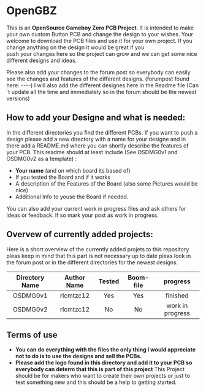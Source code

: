 # OpenGBZ
This is an **OpenSource Gameboy Zero PCB Project**. It is intended to make your own custom Button PCB and change the design to your wishes.
Your welcome to download the PCB files and use it for your own project. If you change anything on the design it would be great if you  
push your changes here so the project can grow and we can get some nice different designs and ideas.

Please also add your changes to the forum post so everybody can easily see the changes and features of the different designs. (forumpost found here: ----) I will also add the different designes here in the Readme file (Can´t update all the time and immediately so in the forum should be the newest versions)

## How to add your Designe and what is needed:
In the different directories you find the different PCBs. If you want to push a design please add a new directory with a name for your designe and in there add a README.md where you can shortly describe the features of your PCB.
This readme should at least include (See OSDMG0v1 and OSDMG0v2 as a template) :
* **Your name** (and on which board its based of)
* If you tested the Board and if it works
* A description of the Features of the Board (also some Pictures would be nice)
* Additional Info to youse the Board if needed.

You can also add your current work in progress files and ask others for ideas or feedback. If so mark your post as work in progress.

## Overvew of currently added projects:
Here is a short overview of the currently added projets to this repository pleas keep in mind that this part is not necessary up to date pleas look in the forum post or in the different directories for the newest designs.

| Directory Name       | Author Name           | Tested     | Boom-file | progress          |
| :-------------------:|:---------------------:| :---------:| :-------: | :----------------:|
| OSDMG0v1             | rlcmtzc12             | Yes        | Yes       | finished          |
| OSDMG0v2             | rlcmtzc12             | No         | No        | work in progress  |

## Terms of use
* **You can do everything with the files the only thing I would appreciate not to do is to use the designs and sell the PCBs.**
* **Please add the logo found in this directory and add it to your PCB so everybody can determ that this is part of this project**
This Project should be for makers who want to create their own projects or just to test something new and this should be a help to getting started.
